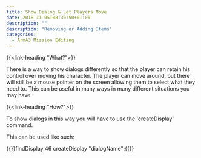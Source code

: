 ```yaml
---
title: Show Dialog & Let Players Move
date: 2018-11-05T08:30:50+01:00
description: ""
description: "Removing or Adding Items"
categories:
  - ArmA3 Mission Editing
---
```


{{<link-heading "What?">}}

There is a way to show dialogs differently so that the player can retain his control over moving his character. The player can move around, but there will still be a mouse pointer on the screen allowing them to select what they need to. This can be useful in many ways in many different situations you may have.

{{<link-heading "How?">}}

To show dialogs in this way you will have to use the 'createDisplay' command.

This can be used like such:

{{<highlight C>}}findDisplay 46 createDisplay "dialogName";{{</highlight>}}
